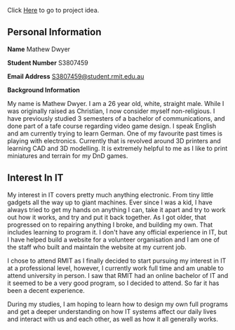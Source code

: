 Click [Here](/projectidea.md) to go to project idea.

## Personal Information

**Name** Mathew Dwyer

**Student Number** S3807459

**Email Address** S3807459@student.rmit.edu.au

**Background Information**

My name is Mathew Dwyer. I am a 26 year old, white, straight male. While I was originally raised as Christian, I now consider myself non-religious. I have previously studied 3 semesters of a bachelor of communications, and done part of a tafe course regarding video game design. I speak English and am currently trying to learn German. One of my favourite past times is playing with electronics. Currently that is revolved around 3D printers and learning CAD and 3D modelling. It is extremely helpful to me as I like to print miniatures and terrain for my DnD games.



## Interest In IT

My interest in IT covers pretty much anything electronic. From tiny little gadgets all the way up to giant machines. Ever since I was a kid, I have always tried to get my hands on anything I can, take it apart and try to work out how it works, and try and put it back together. As I got older, that progressed on to repairing anything I broke, and building my own. That includes learning to program it. I don't have any official experience in IT, but I have helped build a website for a volunteer organisation and I am one of the staff who built and maintain the website at my current job.

I chose to attend RMIT as I finally decided to start pursuing my interest in IT at a professional level, however, I currently work full time and am unable to attend university in person. I saw that RMIT had an online bachelor of IT and it seemed to be a very good program, so I decided to attend. So far it has been a decent experience.

During my studies, I am hoping to learn how to design my own full programs and get a deeper understanding on how IT systems affect our daily lives and interact with us and each other, as well as how it all generally works.
